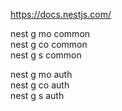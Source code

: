 https://docs.nestjs.com/

nest g mo common  
nest g co common  
nest g s common  


nest g mo auth  
nest g co auth  
nest g s auth  
 
